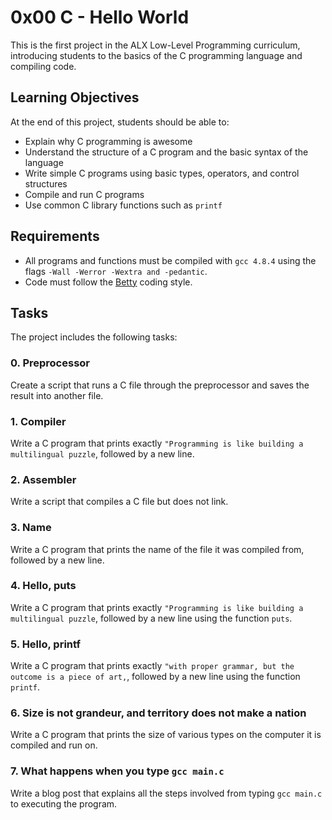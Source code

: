 

# 0x00 C - Hello World

This is the first project in the ALX Low-Level Programming curriculum, introducing students to the basics of the C programming language and compiling code.

## Learning Objectives

At the end of this project, students should be able to:

* Explain why C programming is awesome
* Understand the structure of a C program and the basic syntax of the language
* Write simple C programs using basic types, operators, and control structures
* Compile and run C programs
* Use common C library functions such as `printf`

## Requirements

* All programs and functions must be compiled with `gcc 4.8.4` using the flags `-Wall -Werror -Wextra and -pedantic`.
* Code must follow the [Betty](https://github.com/holbertonschool/Betty/blob/master/betty-style.pl) coding style.

## Tasks

The project includes the following tasks:

### 0. Preprocessor

Create a script that runs a C file through the preprocessor and saves the result into another file. 

### 1. Compiler

Write a C program that prints exactly `"Programming is like building a multilingual puzzle`, followed by a new line.

### 2. Assembler

Write a script that compiles a C file but does not link.

### 3. Name

Write a C program that prints the name of the file it was compiled from, followed by a new line.

### 4. Hello, puts

Write a C program that prints exactly `"Programming is like building a multilingual puzzle`, followed by a new line using the function `puts`.

### 5. Hello, printf

Write a C program that prints exactly `"with proper grammar, but the outcome is a piece of art,`, followed by a new line using the function `printf`.

### 6. Size is not grandeur, and territory does not make a nation

Write a C program that prints the size of various types on the computer it is compiled and run on.

### 7. What happens when you type `gcc main.c`

Write a blog post that explains all the steps involved from typing `gcc main.c` to executing the program.
